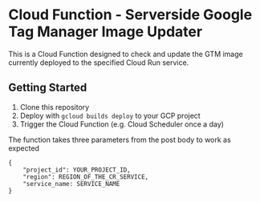 # Cloud Function - Serverside Google Tag Manager Image Updater
This is a Cloud Function designed to check and update the GTM image currently deployed to the specified Cloud Run service.
## Getting Started

1. Clone this repository
2. Deploy with `gcloud builds deploy` to your GCP project
3. Trigger the Cloud Function (e.g. Cloud Scheduler once a day)

The function takes three parameters from the post body to work as expected
```
{
    "project_id": YOUR_PROJECT_ID,
    "region": REGION_OF_THE_CR_SERVICE,
    "service_name: SERVICE_NAME
}
```

